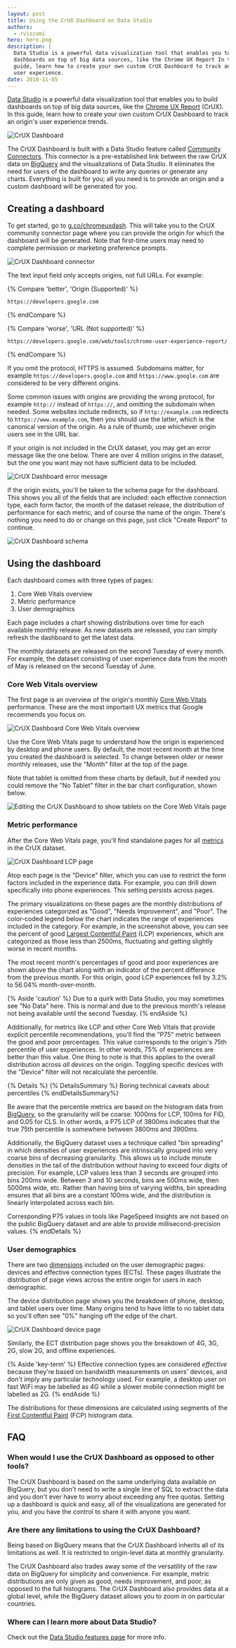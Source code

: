```yaml
---
layout: post
title: Using the CrUX Dashboard on Data Studio
authors:
  - rviscomi
hero: hero.png
description: |
  Data Studio is a powerful data visualization tool that enables you to build
  dashboards on top of big data sources, like the Chrome UX Report In this
  guide, learn how to create your own custom CrUX Dashboard to track an origin's
  user experience.
date: 2018-11-05
---
```


[Data Studio](https://marketingplatform.google.com/about/data-studio/) is a
powerful data visualization tool that enables you to build dashboards on top of
big data sources, like the [Chrome UX Report](https://developers.google.com/web/tools/chrome-user-experience-report/)
(CrUX). In this guide, learn how to create your own custom CrUX Dashboard to
track an origin's user experience trends.

<img class="w-screenshot" src="./dash_lcp.png" alt="CrUX Dashboard">

The CrUX Dashboard is built with a Data Studio feature called [Community
Connectors](https://developers.google.com/datastudio/connector/).
This connector is a pre-established link between the raw CrUX data on
[BigQuery](https://console.cloud.google.com/bigquery?p=chrome-ux-report) 
and the visualizations of Data Studio. It eliminates the need for users of the 
dashboard to write any queries or generate any charts. Everything is built for 
you; all you need is to provide an origin and a custom dashboard will be 
generated for you.

## Creating a dashboard

To get started, go to [g.co/chromeuxdash](https://g.co/chromeuxdash).
This will take you to the CrUX community connector page where you can provide
the origin for which the dashboard will be generated. Note that first-time 
users may need to complete permission or marketing preference prompts.

<img class="w-screenshot" src="./dash_connector.png" alt="CrUX Dashboard connector">

The text input field only accepts origins, not full URLs. For example:

{% Compare 'better', 'Origin (Supported)' %}
```text
https://developers.google.com
```
{% endCompare %}

{% Compare 'worse', 'URL (Not supported)' %}
```text
https://developers.google.com/web/tools/chrome-user-experience-report/
```
{% endCompare %}

If you omit the protocol, HTTPS is assumed. Subdomains matter, for example
`https://developers.google.com` and `https://www.google.com` are considered to 
be very different origins.

Some common issues with origins are providing the wrong protocol, for example
`http://` instead of `https://`, and omitting the subdomain when needed.
Some websites include redirects, so if `http://example.com` redirects to
`https://www.example.com`, then you should use the latter, which is the 
canonical version of the origin. As a rule of thumb, use whichever origin 
users see in the URL bar.

If your origin is not included in the CrUX dataset, you may get an error message
like the one below. There are over 4 million origins in the dataset, but the one
you want may not have sufficient data to be included.

<img class="w-screenshot" src="./dash_error.png" alt="CrUX Dashboard error message">

If the origin exists, you'll be taken to the schema page for the dashboard.
This shows you all of the fields that are included: each effective connection
type, each form factor, the month of the dataset release, the distribution of
performance for each metric, and of course the name of the origin. There's
nothing you need to do or change on this page, just click "Create Report" to 
continue.

<img class="w-screenshot" src="./dash_schema.png" alt="CrUX Dashboard schema">

## Using the dashboard

Each dashboard comes with three types of pages:

1. Core Web Vitals overview
2. Metric performance
3. User demographics

Each page includes a chart showing distributions over time for each available
monthly release. As new datasets are released, you can simply refresh the
dashboard to get the latest data.

The monthly datasets are released on the second Tuesday of every month. For 
example, the dataset consisting of user experience data from the month of May 
is released on the second Tuesday of June.

### Core Web Vitals overview

The first page is an overview of the origin's monthly
[Core Web Vitals](/vitals/) performance. These are the most important UX metrics that Google recommends you focus on.

<img class="w-screenshot" src="./dash_cwv.png" alt="CrUX Dashboard Core Web Vitals overview">

Use the Core Web Vitals page to understand how the origin is experienced by 
desktop and phone users. By default, the most recent month at the time you 
created the dashboard is selected. To change between older or newer monthly 
releases, use the "Month" filter at the top of the page.

Note that tablet is omitted from these charts by default, but if needed you 
could remove the "No Tablet" filter in the bar chart configuration, shown 
below.

<img class="w-screenshot" src="./dash_cwv_tablet.png" alt="Editing the CrUX Dashboard to show tablets on the Core Web Vitals page">

### Metric performance

After the Core Web Vitals page, you'll find standalone pages for all
[metrics](https://developers.google.com/web/tools/chrome-user-experience-report/#metrics)
in the CrUX dataset.

<img class="w-screenshot" src="./dash_lcp.png" alt="CrUX Dashboard LCP page">

Atop each page is the "Device" filter, which you can use to restrict the form 
factors included in the experience data. For example, you can drill down 
specifically into phone experiences. This setting persists across pages.

The primary visualizations on these pages are the monthly distributions of
experiences categorized as "Good", "Needs Improvement", and "Poor". The 
color-coded legend below the chart indicates the range of experiences included
in the category. For example, in the screenshot above, you can see the 
percent of good [Largest Contentful Paint](/lcp/) (LCP) experiences, which are 
categorized as those less than 2500ms, fluctuating and getting slightly worse 
in recent months.

The most recent month's percentages of good and poor experiences are shown 
above the chart along with an indicator of the percent difference from the 
previous month. For this origin, good LCP experiences fell by 3.2% to 56.04% 
month-over-month.

{% Aside 'caution' %}
Due to a quirk with Data Studio, you may sometimes see "No Data" here. This is
normal and due to the previous month's release not being available until the
second Tuesday.
{% endAside %}

Additionally, for metrics like LCP and other Core Web Vitals that provide 
explicit percentile recommendations, you'll find the "P75" metric between the 
good and poor percentages. This value corresponds to the origin's 75th 
percentile of user experiences. In other words, 75% of experiences are better
than this value. One thing to note is that this applies to the overall 
distribution across _all devices_ on the origin. Toggling specific devices 
with the "Device" filter will not recalculate the percentile.

{% Details %}
{% DetailsSummary %}
Boring technical caveats about percentiles
{% endDetailsSummary%}

Be aware that the percentile metrics are based on the histogram data from 
[BigQuery](/chrome-ux-report-bigquery/), so the granularity will be coarse: 
1000ms for LCP, 100ms for FID, and 0.05 for CLS. In other words, a P75 LCP of
3800ms indicates that the true 75th percentile is somewhere between 3800ms and
3900ms.

Additionally, the BigQuery dataset uses a technique called "bin spreading" in 
which densities of user experiences are intrinsically grouped into very coarse 
bins of decreasing granularity. This allows us to include minute densities in 
the tail of the distribution without having to exceed four digits of 
precision. For example, LCP values less than 3 seconds are grouped into bins 
200ms wide. Between 3 and 10 seconds, bins are 500ms wide, then 5000ms wide, 
etc. Rather than having bins of varying widths, bin spreading ensures that all 
bins are a constant 100ms wide, and the distribution is linearly interpolated 
across each bin.

Corresponding P75 values in tools like PageSpeed Insights are not based on the 
public BigQuery dataset and are able to provide millisecond-precision values.
{% endDetails %}

### User demographics

There are two [dimensions](https://developers.google.com/web/tools/chrome-user-experience-report/#dimensions)
included on the user demographic pages: devices and effective connection
types (ECTs). These pages illustrate the distribution of page views across the 
entire origin for users in each demographic.

The device distribution page shows you the breakdown of phone, desktop, and
tablet users over time. Many origins tend to have little to no tablet data so
you'll often see "0%" hanging off the edge of the chart.

<img class="w-screenshot" src="./dash_device.png" alt="CrUX Dashboard device page">

Similarly, the ECT distribution page shows you the breakdown of 4G, 3G, 2G, 
slow 2G, and offline experiences.

{% Aside 'key-term' %}
Effective connection types are considered _effective_ because they're based 
on bandwidth measurements on users' devices, and don't imply any particular 
technology used. For example, a desktop user on fast WiFi may be labelled as 
4G while a slower mobile connection might be labelled as 2G.
{% endAside %}

The distributions for these dimensions are calculated using segments of the 
[First Contentful Paint](/fcp/) (FCP) histogram data.

## FAQ

### When would I use the CrUX Dashboard as opposed to other tools?

The CrUX Dashboard is based on the same underlying data available on BigQuery,
but you don't need to write a single line of SQL to extract the data and you
don't ever have to worry about exceeding any free quotas. Setting up a 
dashboard is quick and easy, all of the visualizations are generated for you,
and you have the control to share it with anyone you want.

### Are there any limitations to using the CrUX Dashboard?

Being based on BigQuery means that the CrUX Dashboard inherits all of its 
limitations as well. It is restricted to origin-level data at monthly 
granularity.

The CrUX Dashboard also trades away some of the versatility of the raw data on 
BigQuery for simplicity and convenience. For example, metric distributions are 
only given as good, needs improvement, and poor, as opposed to the full 
histograms. The CrUX Dashboard also provides data at a global level, while the 
BigQuery dataset allows you to zoom in on particular countries.

### Where can I learn more about Data Studio?

Check out the [Data Studio features page](https://marketingplatform.google.com/about/data-studio/features/)
for more info.
